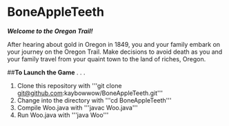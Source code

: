 # **BoneAppleTeeth**

**_Welcome to the Oregon Trail!_**

After hearing about gold in Oregon in 1849, you and your family embark on your journey on the Oregon Trail. Make decisions to avoid death as you and your family travel from your quaint town to the land of riches, Oregon.

##**To Launch the Game** . . . 

1. Clone this repository with '''git clone git@github.com:kaybowwow/BoneAppleTeeth.git''' 
2. Change into the directory with '''cd BoneAppleTeeth'''
3. Compile Woo.java with '''javac Woo.java'''
4. Run Woo.java with '''java Woo'''
